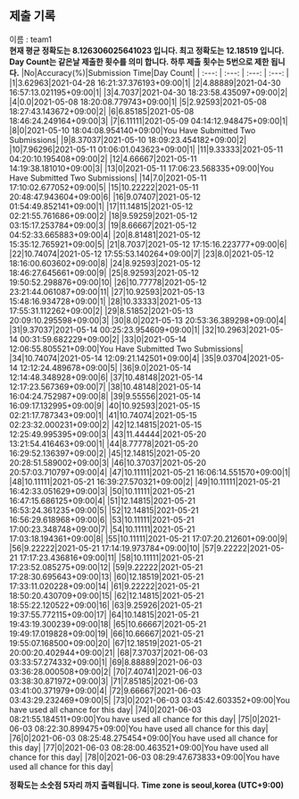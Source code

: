 


  
## 제출 기록  
이름 : team1  
**현재 평균 정확도는 8.126306025641023 입니다. 최고 정확도는 12.18519 입니다.**  
**Day Count는 같은날 제출한 횟수를 의미 합니다. 하루 제출 횟수는 5번으로 제한 됩니다.**
|No|Accuracy(%)|Submission Time|Day Count|
| :---: | :---: | :---: | :---: |
|1|3.62963|2021-04-28 16:21:37.376193+09:00|1|
|2|4.88889|2021-04-30 16:57:13.021195+09:00|1|
|3|4.7037|2021-04-30 18:23:58.435097+09:00|2|
|4|0.0|2021-05-08 18:20:08.779743+09:00|1|
|5|2.92593|2021-05-08 18:27:43.143672+09:00|2|
|6|6.85185|2021-05-08 18:46:24.249164+09:00|3|
|7|6.11111|2021-05-09 04:14:12.948475+09:00|1|
|8|0|2021-05-10 18:04:08.954140+09:00|You Have Submitted Two Submissions|
|9|8.37037|2021-05-10 18:09:23.454182+09:00|2|
|10|7.96296|2021-05-11 01:06:01.043623+09:00|1|
|11|9.33333|2021-05-11 04:20:10.195408+09:00|2|
|12|4.66667|2021-05-11 14:19:38.181010+09:00|3|
|13|0|2021-05-11 17:06:23.568335+09:00|You Have Submitted Two Submissions|
|14|7.0|2021-05-11 17:10:02.677052+09:00|5|
|15|10.22222|2021-05-11 20:48:47.943604+09:00|6|
|16|9.07407|2021-05-12 01:54:49.852141+09:00|1|
|17|11.14815|2021-05-12 02:21:55.761686+09:00|2|
|18|9.59259|2021-05-12 03:15:17.253784+09:00|3|
|19|8.66667|2021-05-12 04:52:33.665883+09:00|4|
|20|8.81481|2021-05-12 15:35:12.765921+09:00|5|
|21|8.7037|2021-05-12 17:15:16.223777+09:00|6|
|22|10.74074|2021-05-12 17:55:53.140264+09:00|7|
|23|8.0|2021-05-12 18:16:00.603602+09:00|8|
|24|8.92593|2021-05-12 18:46:27.645661+09:00|9|
|25|8.92593|2021-05-12 19:50:52.298876+09:00|10|
|26|10.77778|2021-05-12 23:21:44.061087+09:00|11|
|27|10.92593|2021-05-13 15:48:16.934728+09:00|1|
|28|10.33333|2021-05-13 17:55:31.112262+09:00|2|
|29|8.51852|2021-05-13 20:09:10.295598+09:00|3|
|30|8.0|2021-05-13 20:53:36.389298+09:00|4|
|31|9.37037|2021-05-14 00:25:23.954609+09:00|1|
|32|10.2963|2021-05-14 00:31:59.682229+09:00|2|
|33|0|2021-05-14 12:06:55.805521+09:00|You Have Submitted Two Submissions|
|34|10.74074|2021-05-14 12:09:21.142501+09:00|4|
|35|9.03704|2021-05-14 12:12:24.489678+09:00|5|
|36|9.0|2021-05-14 12:14:48.348928+09:00|6|
|37|10.48148|2021-05-14 12:17:23.567369+09:00|7|
|38|10.48148|2021-05-14 16:04:24.752987+09:00|8|
|39|9.55556|2021-05-14 16:09:17.132995+09:00|9|
|40|10.92593|2021-05-15 02:21:17.787343+09:00|1|
|41|10.74074|2021-05-15 02:23:32.000231+09:00|2|
|42|12.14815|2021-05-15 12:25:49.995395+09:00|3|
|43|11.44444|2021-05-20 13:21:54.416463+09:00|1|
|44|8.77778|2021-05-20 16:29:52.136397+09:00|2|
|45|12.14815|2021-05-20 20:28:51.589002+09:00|3|
|46|10.37037|2021-05-20 20:57:03.710797+09:00|4|
|47|10.11111|2021-05-21 16:06:14.551570+09:00|1|
|48|10.11111|2021-05-21 16:39:27.570321+09:00|2|
|49|10.11111|2021-05-21 16:42:33.051629+09:00|3|
|50|10.11111|2021-05-21 16:47:15.686125+09:00|4|
|51|12.14815|2021-05-21 16:53:24.361235+09:00|5|
|52|12.14815|2021-05-21 16:56:29.618968+09:00|6|
|53|10.11111|2021-05-21 17:00:23.348748+09:00|7|
|54|10.11111|2021-05-21 17:03:18.194361+09:00|8|
|55|10.11111|2021-05-21 17:07:20.212601+09:00|9|
|56|9.22222|2021-05-21 17:14:19.973784+09:00|10|
|57|9.22222|2021-05-21 17:17:23.436816+09:00|11|
|58|10.11111|2021-05-21 17:23:52.085275+09:00|12|
|59|9.22222|2021-05-21 17:28:30.695643+09:00|13|
|60|12.18519|2021-05-21 17:33:11.020228+09:00|14|
|61|9.22222|2021-05-21 18:50:20.430709+09:00|15|
|62|12.14815|2021-05-21 18:55:22.120522+09:00|16|
|63|9.25926|2021-05-21 19:37:55.772115+09:00|17|
|64|10.14815|2021-05-21 19:43:19.300239+09:00|18|
|65|10.66667|2021-05-21 19:49:17.019828+09:00|19|
|66|10.66667|2021-05-21 19:55:07.168500+09:00|20|
|67|12.18519|2021-05-21 20:00:20.402944+09:00|21|
|68|7.37037|2021-06-03 03:33:57.274332+09:00|1|
|69|8.88889|2021-06-03 03:36:28.000508+09:00|2|
|70|7.40741|2021-06-03 03:38:30.871972+09:00|3|
|71|7.85185|2021-06-03 03:41:00.371979+09:00|4|
|72|9.66667|2021-06-03 03:43:29.232469+09:00|5|
|73|0|2021-06-03 03:45:42.603352+09:00|You have used all chance for this day|
|74|0|2021-06-03 08:21:55.184511+09:00|You have used all chance for this day|
|75|0|2021-06-03 08:22:30.899475+09:00|You have used all chance for this day|
|76|0|2021-06-03 08:25:48.275454+09:00|You have used all chance for this day|
|77|0|2021-06-03 08:28:00.463521+09:00|You have used all chance for this day|
|78|0|2021-06-03 08:29:47.673833+09:00|You have used all chance for this day|


**정확도는 소숫점 5자리 까지 출력됩니다.**
**Time zone is seoul,korea (UTC+9:00)**
